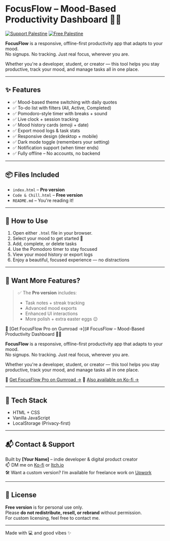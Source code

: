 # FocusFlow – Mood-Based Productivity Dashboard 🧠💼

[![Support Palestine](https://img.shields.io/badge/Support-Palestine-000000?labelColor=007A3D&color=CE1126)](#support-palestine)
[![Free Palestine](https://img.shields.io/badge/Free-Palestine-CE1126?labelColor=000000&color=007A3D)](#support-palestine)


**FocusFlow** is a responsive, offline-first productivity app that adapts to your mood.  
No signups. No tracking. Just real focus, wherever you are.

Whether you're a developer, student, or creator — this tool helps you stay productive, track your mood, and manage tasks all in one place.

---

## ✨ Features

- ✅ Mood-based theme switching with daily quotes
- ✅ To-do list with filters (All, Active, Completed)
- ✅ Pomodoro-style timer with breaks + sound
- ✅ Live clock + session tracking
- ✅ Mood history cards (emoji + date)
- ✅ Export mood logs & task stats
- ✅ Responsive design (desktop + mobile)
- ✅ Dark mode toggle (remembers your setting)
- ✅ Notification support (when timer ends)
- ✅ Fully offline – No accounts, no backend

---

## 📦 Files Included

- `index.html` – **Pro version**
- `Code & Chill.html` – **Free version**
- `README.md` – You're reading it!

---

## 📁 How to Use

1. Open either `.html` file in your browser.
2. Select your mood to get started 🎯
3. Add, complete, or delete tasks
4. Use the Pomodoro timer to stay focused
5. View your mood history or export logs
6. Enjoy a beautiful, focused experience — no distractions

---

## 👑 Want More Features?

> ✅ The **Pro version** includes:
> - Task notes + streak tracking
> - Advanced mood exports
> - Enhanced UI interactions
> - More polish + extra easter eggs 😉

🔗 [Get FocusFlow Pro on Gumroad →](# FocusFlow – Mood-Based Productivity Dashboard 🧠💼

**FocusFlow** is a responsive, offline-first productivity app that adapts to your mood.  
No signups. No tracking. Just real focus, wherever you are.

Whether you're a developer, student, or creator — this tool helps you stay productive, track your mood, and manage tasks all in one place.

🔗 [Get FocusFlow Pro on Gumroad →](https://mostapha35.gumroad.com/l/ywywz)
🔗 [Also available on Ko-fi →](https://ko-fi.com/s/b1821a53a0)

---

## 🚀 Tech Stack

- HTML + CSS
- Vanilla JavaScript
- LocalStorage (Privacy-first)

---

## 📬 Contact & Support

Built by **[Your Name]** – indie developer & digital product creator  
📫 DM me on [Ko-fi](https://ko-fi.com/mustaphalaadnani/shop) or [Itch.io](https://moustapha-laadnani.itch.io/focusflow)  
🛠️ Want a custom version? I’m available for freelance work on [Upwork](https://upwork.com/freelancers/~018cbe27257ac63085)

---

## 📄 License

**Free version** is for personal use only.  
Please **do not redistribute, resell, or rebrand** without permission.  
For custom licensing, feel free to contact me.

---

Made with 💻 and good vibes ✨

